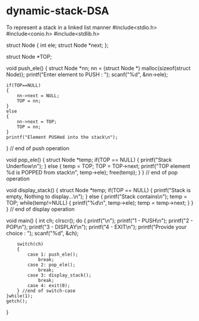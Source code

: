 # dynamic-stack-DSA
To represent a stack in  a linked list manner
#include<stdio.h>
#include<conio.h>
#include<stdlib.h>

struct Node
{
	int ele;
	struct Node *next;
};

struct Node *TOP;

void push_ele()
{
	struct Node *nn;
	nn = (struct Node *) malloc(sizeof(struct Node));
	printf("Enter element to PUSH : ");
	scanf("%d", &nn->ele);

	if(TOP==NULL)
	{
		nn->next = NULL;
		TOP = nn;
	}
	else
	{
		nn->next = TOP;
		TOP = nn;
	}
	printf("Element PUSHed into the stack\n");
} // end of push operation

void pop_ele()
{
	struct Node *temp;
	if(TOP == NULL)
	{
		printf("Stack Underflow\n");
	}
	else
	{
		temp = TOP;
		TOP = TOP->next;
		printf("TOP element %d is POPPED from stack\n", temp->ele);
		free(temp);
	}
} // end of pop operation

void display_stack()
{
	struct Node *temp;
	if(TOP == NULL)
	{
		printf("Stack is empty, Nothing to display...\n");
	}
	else
	{
		printf("Stack contains\n");
		temp = TOP;
		while(temp!=NULL)
		{
			printf("%d\n", temp->ele);
			temp = temp->next;
		}
	}
} // end of display operation

void main()
{
	int ch;
	clrscr();
	do
	{
		printf("\n");
		printf("1 - PUSH\n");
		printf("2 - POP\n");
		printf("3 - DISPLAY\n");
		printf("4 - EXIT\n");
		printf("Provide your choice : ");
		scanf("%d", &ch);

		switch(ch)
		{
			case 1: push_ele();
				break;
			case 2: pop_ele();
				break;
			case 3: display_stack();
				break;
			case 4: exit(0);
		} //end of switch-case
	}while(1);
	getch();
}



